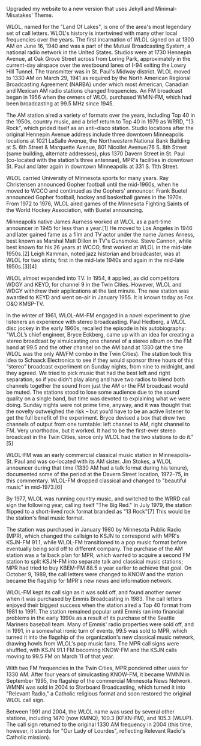 Upgraded my website to a new version that uses Jekyll and Minimal-Misatakes' Theme.




WLOL, named for the "Land Of Lakes", is one of the area's most legendary set of call letters. WLOL's history is intertwined with many other local frequencies over the years. The first incarnation of WLOL signed on at 1300 AM on June 16, 1940 and was a part of the Mutual Broadcasting System, a national radio network in the United States. Studios were at 1730 Hennepin Avenue, at Oak Grove Street across from Loring Park, approximately in the current-day airspace over the westbound lanes of I-94 exiting the Lowry Hill Tunnel. The transmitter was in St. Paul's Midway district. WLOL moved to 1330 AM on March 29, 1941 as required by the North American Regional Broadcasting Agreement (NARBA) under which most American, Canadian and Mexican AM radio stations changed frequencies. An FM broadcast began in 1956 when the owners of WLOL purchased WMIN-FM, which had been broadcasting at 99.5 MHz since 1945.

The AM station aired a variety of formats over the years, including Top 40 in the 1950s, country music, and a brief return to Top 40 in 1979 as WRRD, "13 Rock", which prided itself as an anti-disco station. Studio locations after the original Hennepin Avenue address include three downtown Minneapolis locations at 1021 LaSalle Avenue, the Northwestern National Bank Building at S. 6th Street & Marquette Avenue, 801 Nicollet Avenue/76 S. 8th Street (same building, alternate addresses), plus 1370 Davern Street in St. Paul (co-located with the station's three antennae), MPR's facilities in downtown St. Paul and later again in downtown Minneapolis at 331 S. 11th Street.

WLOL carried University of Minnesota sports for many years. Ray Christensen announced Gopher football until the mid-1960s, when he moved to WCCO and continued as the Gophers' announcer. Frank Buetel announced Gopher football, hockey and basketball games in the 1970s. From 1972 to 1976, WLOL aired games of the Minnesota Fighting Saints of the World Hockey Association, with Buetel announcing.

Minneapolis native James Aurness worked at WLOL as a part-time announcer in 1945 for less than a year.[1] He moved to Los Angeles in 1946 and later gained fame as a film and TV actor under the name James Arness, best known as Marshal Matt Dillon in TV's Gunsmoke. Steve Cannon, while best known for his 26 years at WCCO, first worked at WLOL in the mid-late 1950s.[2] Leigh Kamman, noted jazz historian and broadcaster, was at WLOL for two stints; first in the mid-late 1940s and again in the mid-late 1950s.[3][4]

WLOL almost expanded into TV. In 1954, it applied, as did competitors WDGY and KEYD, for channel 9 in the Twin Cities. However, WLOL and WDGY withdrew their applications at the last minute. The new station was awarded to KEYD and went on-air in January 1955. It is known today as Fox O&O KMSP-TV.

In the winter of 1961, WLOL-AM-FM engaged in a novel experiment to give listeners an experience with stereo broadcasting. Paul Hedberg, a WLOL disc jockey in the early 1960s, recalled the episode in his autobiography: "WLOL’s chief engineer, Bryce Eckberg, came up with an idea for creating a stereo broadcast by simulcasting one channel of a stereo album on the FM band at 99.5 and the other channel on the AM band at 1330 (at the time WLOL was the only AM/FM combo in the Twin Cities). The station took this idea to Schaack Electronics to see if they would sponsor three hours of this “stereo” broadcast experiment on Sunday nights, from nine to midnight, and they agreed. We tried to pick music that had the best left and right separation, so if you didn’t play along and have two radios to blend both channels together the sound from just the AM or the FM broadcast would be muted. The stations stood to lose some audience due to the sound quality on a single band, but time was devoted to explaining what we were doing. Sunday nights were not prime time, anyway, and it was thought that the novelty outweighed the risk – but you’d have to be an active listener to get the full benefit of the experiment. Bryce devised a box that drew two channels of output from one turntable: left channel to AM, right channel to FM. Very unorthodox, but it worked. It had to be the first-ever stereo broadcast in the Twin Cities, since only WLOL had the two stations to do it."[5]

WLOL-FM was an early commercial classical music station in Minneapolis-St. Paul and was co-located with its AM sister. Jim Stokes, a WLOL announcer during that time (1330 AM had a talk format during his tenure), documented some of the period at the Davern Street location, 1972–75, in this commentary. WLOL-FM dropped classical and changed to "beautiful music" in mid-1973.[6]

By 1977, WLOL was running country music, and switched to the WRRD call sign the following year, calling itself "The Big Red." In July 1979, the station flipped to a short-lived rock format branded as "13 Rock"[7] This would be the station's final music format.

The station was purchased in January 1980 by Minnesota Public Radio (MPR), which changed the callsign to KSJN to correspond with MPR's KSJN-FM 91.1, while WLOL-FM transitioned to a pop music format before eventually being sold off to different company. The purchase of the AM station was a fallback plan for MPR, which wanted to acquire a second FM station to split KSJN-FM into separate talk and classical music stations; MPR had tried to buy KBEM-FM 88.5 a year earlier to achieve that goal. On October 9, 1989, the call letters were changed to KNOW and the station became the flagship for MPR's new news and information network.

WLOL-FM kept its call sign as it was sold off, and found another owner when it was purchased by Emmis Broadcasting in 1983. The call letters enjoyed their biggest success when the station aired a Top 40 format from 1981 to 1991. The station remained popular until Emmis ran into financial problems in the early 1990s as a result of its purchase of the Seattle Mariners baseball team. Many of Emmis' radio properties were sold off, and in 1991, in a somewhat ironic turn of events, 99.5 was sold to MPR, which turned it into the flagship of the organization's new classical music network, drawing howls from WLOL's pop music fans. The MPR call signs were shuffled, with KSJN 91.1 FM becoming KNOW-FM and the KSJN calls moving to 99.5 FM on March 11 of that year.

With two FM frequencies in the Twin Cities, MPR pondered other uses for 1330 AM. After four years of simulcasting KNOW-FM, it became WMNN in September 1995, the flagship of the commercial Minnesota News Network. WMNN was sold in 2004 to Starboard Broadcasting, which turned it into "Relevant Radio," a Catholic religious format and soon restored the original WLOL call sign.

Between 1991 and 2004, the WLOL name was used by several other stations, including 1470 (now KMNQ), 100.3 (KFXN-FM), and 105.3 (WLUP). The call sign returned to the original 1330 AM frequency in 2004 (this time, however, it stands for "Our Lady of Lourdes", reflecting Relevant Radio's Catholic mission).
